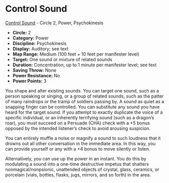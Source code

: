 # Control Sound

[Control Sound](/Psionics/C/ControlSound.md) - Circle 2, Power, Psychokinesis

- **Circle:** 2
- **Category:** Power
- **Discipline:** Psychokinesis
- **Display:** Auditory; see text
- **Map Range:** Medium (100 feet + 10 feet per manifester level)
- **Target:** One sound or mixture of related sounds
- **Duration:** Concentration, up to 1 minute per manifester level; see text
- **Saving Throw:** None
- **Power Resistance:** No
- **Power Points:** 3

You shape and alter existing sounds. You can target one sound, such as a person speaking or singing, or a group of related sounds, such as the patter of many raindrops or the tramp of soldiers passing by. A sound as quiet as a snapping finger can be controlled. You can substitute any sound you have heard for the target sound. If you attempt to exactly duplicate the voice of a specific individual, or an inherently terrifying sound (such as a dragon’s roar), you must succeed on a Persuade (CHA) check with a +5 bonus opposed by the intended listener’s check to avoid arousing suspicion.

You can entirely muffle a noise or magnify a sound to such loudness that it drowns out all other conversation in the immediate area. In this way, you can provide yourself or any with a +4 bonus to move silently or listen.

Alternatively, you can use up the power in an instant. You do this by modulating a sound into a one-time destructive impetus that shatters nonmagical/nonpsionic, unattended objects of crystal, glass, ceramics, or porcelain (vials, bottles, flasks, jugs, mirrors, and so forth) in the area.
